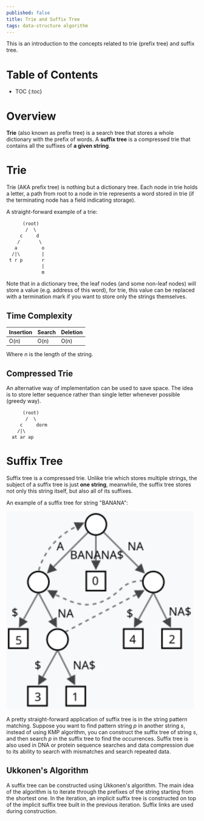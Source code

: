 ```yaml
---
published: false
title: Trie and Suffix Tree
tags: data-structure algorithm
---
```


This is an introduction to the concepts related to trie (prefix tree) and suffix tree.

# Table of Contents
* TOC
{:toc}

# Overview
**Trie** (also known as prefix tree) is a search tree that stores a whole dictionary with the prefix of words. A **suffix tree** is a compressed trie that contains all the suffixes of **a given string**.

# Trie
Trie (AKA prefix tree) is nothing but a dictionary tree. Each node in trie holds a letter, a path from root to a node in trie represents a word stored in trie (if the terminating node has a field indicating storage).

A straight-forward example of a trie:

          (root)
           /  \
         c     d
        /       \
       a         o
      /|\        |
     t r p       r
                 |
                 m

Note that in a dictionary tree, the leaf nodes (and some non-leaf nodes) will store a value (e.g. address of this word), for trie, this value can be replaced with a termination mark if you want to store only the strings themselves. 

## Time Complexity
| Insertion | Search | Deletion|
|------------------|-----------------|-----------------|
| O(n)    | O(n)   | O(n)    |

Where *n* is the length of the string.

## Compressed Trie
An alternative way of implementation can be used to save space. The idea is to store letter sequence rather than single letter whenever possible (greedy way). 

          (root)
           /  \
         c     dorm
        /|\       
      at ar ap  

# Suffix Tree
Suffix tree is a compressed trie. Unlike trie which stores multiple strings, the subject of a suffix tree is just **one string**, meanwhile, the suffix tree stores not only this string itself, but also all of its suffixes.

An example of a suffix tree for string "BANANA":

![suffix tree](../images/posts/suffixtree/suffix.png)

A pretty straight-forward application of suffix tree is in the string pattern matching. Suppose you want to find pattern string *p* in another string *s*, instead of using KMP algorithm, you can construct the suffix tree of string *s*, and then search *p* in the suffix tree to find the occurrences. Suffix tree is also used in DNA or protein sequence searches and data compression due to its ability to search with mismatches and search repeated data.

## Ukkonen's Algorithm
A suffix tree can be constructed using Ukkonen's algorithm. The main idea of the algorithm is to iterate through the prefixes of the string starting from the shortest one. In the iteration, an implicit suffix tree is constructed on top of the implicit suffix tree built in the previous iteration. Suffix links are used during construction. 

